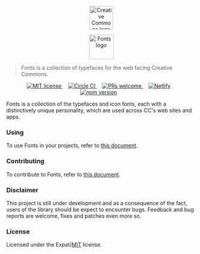 <p align="center">
  <a href="https://creativecommons.org/" class="readme-cc-logo">
    <img 
      alt="Creative Commons logo" 
      src="https://raw.githubusercontent.com/creativecommons/fonts/master/readme_assets/cc_logo.png" 
      height="62px"/>
  </a>
</p>
<p align="center">
  <a href="https://creativecommons.github.io/fonts/" class="readme-fonts-logo">
    <img 
      alt="Fonts logo" 
      src="https://raw.githubusercontent.com/creativecommons/fonts/master/readme_assets/fonts_logo.svg?sanitize=true" 
      height="65px"/>
  </a>
</p>

> Fonts is a collection of typefaces for the web facing Creative Commons.

<p align="center">
  <a 
    href="https://github.com/creativecommons/fonts/blob/master/LICENSE"
    style="margin-right: 1em;">
    <img alt="MIT license" src="https://img.shields.io/github/license/creativecommons/fonts.svg?color=brightgreen"/>
  </a>
  <a
    href="https://circleci.com/gh/creativecommons/fonts/tree/master"
    style="margin-right: 1em;">
    <img alt="Circle CI" src="https://circleci.com/gh/creativecommons/fonts/tree/master.svg?style=shield"/>
  </a>
  <a
    href="https://github.com/creativecommons/fonts/blob/master/CONTRIBUTING.md"
    style="margin-right: 1em;">
    <img alt="PRs welcome" src="https://img.shields.io/badge/PRs-welcome-brightgreen.svg"/>
  </a>
  <a 
    href="https://cc-fonts.netlify.com"
    style="margin-right: 1em;">
    <img alt="Netlify" src="https://img.shields.io/netlify/c7f9d312-b3ff-4b28-a032-bc6b937a5603"/>
  </a>
  <a
    href="https://www.npmjs.com/package/@creativecommons/fonts"
    style="margin-right: 1em;">
    <img alt="npm version" src="https://img.shields.io/npm/v/@creativecommons/fonts?color=brightgreen"/>
  </a>
</p>

Fonts is a collection of the typefaces and icon fonts, each with a distinctively unique
personality, which are used across CC's web sites and apps.

### Using

To use Fonts in your projects, refer to [this document](https://cc-fonts.netlify.com/?path=/docs/vocabulary-usage--page).

### Contributing

To contribute to Fonts, refer to [this document](https://cc-fonts.netlify.com/?path=/docs/vocabulary-contribution--page).

### Disclaimer

This project is still under development and as a consequence of the fact, users
of the library should be expect to encounter bugs. Feedback and bug reports are
welcome, fixes and patches even more so.

### License

Licensed under the Expat/[MIT](http://www.opensource.org/licenses/MIT) license.
